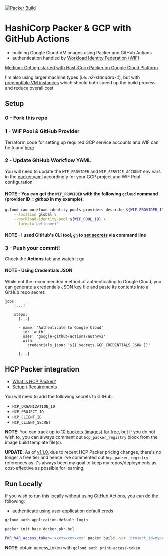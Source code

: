 [![Packer Build](https://github.com/Neutrollized/packer-gcp-with-githubactions/actions/workflows/packer.yaml/badge.svg)](https://github.com/Neutrollized/packer-gcp-with-githubactions/actions/workflows/packer.yaml)

# HashiCorp Packer & GCP with GitHub Actions

- building Google Cloud VM images using Packer and GitHub Actions
- authentication handled by [Workload Identity Federation (WIF)](https://cloud.google.com/iam/docs/workload-identity-federation)

[Medium: Getting started with HashiCorp Packer on Google Cloud Platform](https://medium.com/@glen.yu/getting-started-with-hashicorp-packer-on-google-cloud-platform-a36bfeffbfa9)

I'm also using larger machine types (i.e. *n2-standard-4*), but with [preemptible VM instances](https://cloud.google.com/compute/docs/instances/preemptible) which should both speed up the build process and reduce overall cost.

## Setup

### 0 - Fork this repo


### 1 - WIF Pool & GitHub Provider
Terraform code for setting up required GCP service accounts and WIF can be found [here](./terraform)


### 2 - Update GitHub Workflow YAML
You will need to update the `WIF_PROVIDER` and `WIF_SERVICE_ACCOUNT` env vars in the [packer.yaml](.github/workflow/packer.yaml) accordingly for your GCP project and WIF Pool configuration

#### NOTE - You can get the `WIF_PROVIDER` with the following `gcloud` command (provider ID = *github* in my example): 
```sh
gcloud iam workload-identity-pools providers describe ${WIF_PROVIDER_ID} \
    --location global \
    --workload-identity-pool ${WIF_POOL_ID} \
    --format='get(name)'
```

#### NOTE - I used GitHub's CLI tool, [`gh`](https://github.com/cli/cli) to [set secrets](https://cli.github.com/manual/gh_secret_set) via command line


### 3 - Push your commit!
Check the **Actions** tab and watch it go


#### NOTE - Using Credentials JSON
While not the recommended method of authenticating to Google Cloud, you can generate a credentials JSON key file and paste its contents into a GitHub repo secret:
```
jobs:
    [...]

    steps:
      [...]

      - name: 'Authenticate to Google Cloud'
        id: 'auth'
        uses: 'google-github-actions/auth@v2'
        with:
          credentials_json: '${{ secrets.GCP_CREDENTIALS_JSON }}'

      [...]
```


## HCP Packer integration
- [What is HCP Packer?](https://developer.hashicorp.com/hcp/docs/packer)
- [Setup / Requirements](https://developer.hashicorp.com/packer/tutorials/hcp-get-started/hcp-push-artifact-metadata#create-hcp-packer-registry)

You will need to add the following secrets to GitHub:
- `HCP_ORGANIZATION_ID`
- `HCP_PROJECT_ID`
- `HCP_CLIENT_ID`
- `HCP_CLIENT_SECRET`

**NOTE**: You can track up to ~~[10 buckets (images) for free](https://www.hashicorp.com/products/packer/pricing)~~, but if you do not wish to, you can always comment out `hcp_packer_registry` block from the image build template file(s).

**UPDATE**: As of [v1.1.0](https://github.com/Neutrollized/packer-gcp-with-githubactions/blob/main/CHANGELOG.md#110---2025-03-26), due to recent HCP Packer pricing changes, there's no longer a free tier and hence I've commented out `hcp_packer_registry` references as it's always been my goal to keep my repos/deployments as cost-effective as possible for learning.


## Run Locally
If you wish to run this locally without using GitHub Actions, you can do the following:

- authenticate using user application default creds
```sh
gcloud auth application-default login
```

```sh
packer init base_docker.pkr.hcl

PKR_VAR_access_token='xxxxxxxxxxxxx' packer build -var 'project_id=myproject-123' -var-file=variables.pkrvars.hcl base_docker.pkr.hcl`
```

**NOTE**: obtain access_token with `gcloud auth print-access-token`
